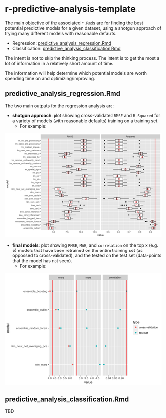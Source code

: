 # r-predictive-analysis-template

The main objective of the associated `*.Rmd`s are for finding the best potential predictive models for a given dataset, using a shotgun approach of trying many different models with reasonable defaults.

- Regression: [predictive_analysis_regression.Rmd](./predictive_analysis_regression.Rmd)
- Classification: [predictive_analysis_classification.Rmd](./predictive_analysis_classification.Rmd)

The intent is not to skip the thinking process. The intent is to get the most a lot of information in a relatively short amount of time.

The information will help determine which potential models are worth spending time on and optimizing/improving.

## predictive_analysis_regression.Rmd

The two main outputs for the regression analysis are:

- **shotgun approach**: plot showing cross-validated `RMSE` and `R-Squared` for a variety of models (with reasonable defaults) training on a training set.
	- For example:

![spot_check](./predictive_analysis_regression_files/figure-markdown_github/resamples_regression-1.png)

- **final models**: plot showing `RMSE`, `MAE`, and `correlation` on the top x (e.g. 5) models that have been retrained on the entire training set (as oppossed to cross-validated), and the tested on the test set (data-points that the model has not seen).
	- For example:

![final_models](./predictive_analysis_regression_files/figure-markdown_github/determine_best_models-32.png)

## predictive_analysis_classification.Rmd

TBD
